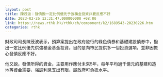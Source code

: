 ```yaml
---
layout: post
title: 陳茂波：發債撥一定比例優先予強積金投資非憂反應不好
date: 2023-02-26 12:31:47.000000000 +08:00
link: https://news.rthk.hk/rthk/ch/component/k2/1689543-20230226.htm
categories: rthk
---
```


財政司司長陳茂波表示，預算案提出在政府發行的綠色債券和基礎建設債券中，撥出一定比例優先供強積金基金投資，目的是向市民提供多一個投資選項，並非因擔心發債反應不好。

他又說，發債所得的資金，主要用作應付未來5年，每年平均過千億元的基建和造地等資金需要，強調利息支出有限，屬政府可負擔水平。

